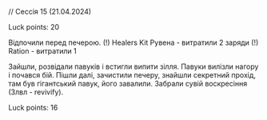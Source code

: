 // Сессія 15 (21.04.2024)

Luck points: 20

Відпочили перед печерою.
(!) Healers Kit Рувена - витратили 2 заряди
(!) Ration - витратили 1

Зайшли, розвідали павуків і встигли випити зілля. Павуки вилізли нагору і почався бій.
Пішли далі, зачистили печеру, знайшли секретний прохід, там був гігантський павук, його завалили. Забрали сувій воскресіння (3лвл - revivify).



Luck points: 16